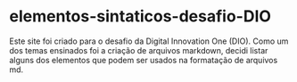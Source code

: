 # elementos-sintaticos-desafio-DIO
Este site foi criado para o desafio da Digital Innovation One (DIO). Como um dos temas ensinados foi a criação de arquivos markdown, decidi listar alguns dos elementos que podem ser usados na formatação de arquivos md.
